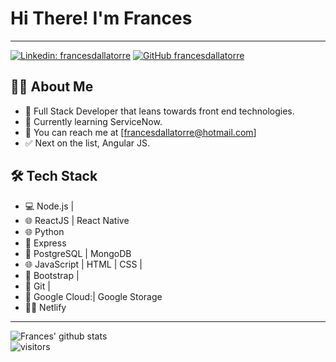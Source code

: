 # Hi There! I'm Frances
---
[![Linkedin: francesdallatorre](https://img.shields.io/badge/-francesdallatorre-blue?style=flat-square&logo=Linkedin&logoColor=white&link=https://www.linkedin.com/in/francesdallatorre/)](https://www.linkedin.com/in/francesdallatorre/)
[![GitHub francesdallatorre](https://img.shields.io/github/followers/francesdallatorre?label=follow&style=social)](https://github.com/francesdallatorre)
## 👨‍💻 About Me


 - 🤔 Full Stack Developer that leans towards front end technologies.
 - 🌱 Currently learning ServiceNow.
 - 📩 You can reach me at [francesdallatorre@hotmail.com]
 - ✅ Next on the list, Angular JS.


 ## 🛠 Tech Stack

 - 💻 Node.js |
 - 🌐 ReactJS | React Native  
 - 🌐 Python
 - 🐙 Express
 - 🐘 PostgreSQL | MongoDB
- 🌐 JavaScript | HTML | CSS |
- 🦜 Bootstrap |
- 🔧 Git | 
- 🚢 Google Cloud:| Google Storage
- 🏄‍♂️ Netlify 
---
![Frances' github stats](https://github-readme-stats.vercel.app/api?username=francesdallatorre&show_icons=true)
<br />
![visitors](https://visitor-badge.laobi.icu/badge?page_id=francesdallatorre.francesdallatorre)
<!--
